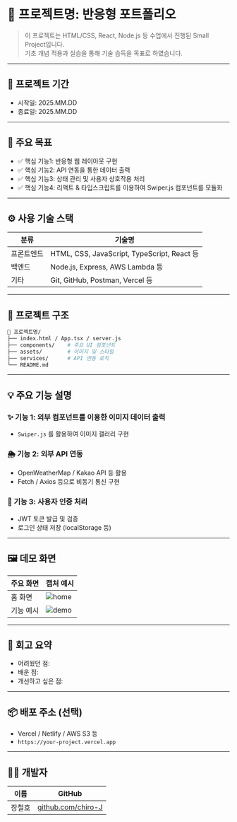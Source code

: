 # 📌 프로젝트명: 반응형 포트폴리오

> 이 프로젝트는 HTML/CSS, React, Node.js 등 수업에서 진행된 Small Project입니다.  
> 기초 개념 적용과 실습을 통해 기술 습득을 목표로 하였습니다.

---

## 📆 프로젝트 기간

- 시작일: 2025.MM.DD
- 종료일: 2025.MM.DD

---

## 🎯 주요 목표

- ✅ 핵심 기능1: 반응형 웹 레이아웃 구현
- ✅ 핵심 기능2: API 연동을 통한 데이터 출력
- ✅ 핵심 기능3: 상태 관리 및 사용자 상호작용 처리
- ✅ 핵심 기능4: 리액트 & 타입스크립트를 이용하여 Swiper.js 컴포넌트를 모듈화

---

## ⚙️ 사용 기술 스택

| 분류     | 기술명                            |
|--------|----------------------------------|
| 프론트엔드 | HTML, CSS, JavaScript, TypeScript, React 등 |
| 백엔드   | Node.js, Express, AWS Lambda 등       |
| 기타     | Git, GitHub, Postman, Vercel 등        |

---

## 🧱 프로젝트 구조

```bash
📁 프로젝트명/
├── index.html / App.tsx / server.js
├── components/    # 주요 UI 컴포넌트
├── assets/        # 이미지 및 스타일
├── services/      # API 연동 로직
└── README.md
```

---

## 💡 주요 기능 설명

### ✨ 기능 1: 외부 컴포넌트를 이용한 이미지 데이터 출력

* `Swiper.js` 를 활용하여 이미지 갤러리 구현

### 🌦️ 기능 2: 외부 API 연동

* OpenWeatherMap / Kakao API 등 활용
* Fetch / Axios 등으로 비동기 통신 구현

### 🔐 기능 3: 사용자 인증 처리

* JWT 토큰 발급 및 검증
* 로그인 상태 저장 (localStorage 등)

---

## 🖼️ 데모 화면

| 주요 화면 | 캡처 예시                      |
| ----- | -------------------------- |
| 홈 화면  | ![home](./assets/home.png) |
| 기능 예시 | ![demo](./assets/demo.gif) |

---

## 🧠 회고 요약

* 어려웠던 점: 
* 배운 점: 
* 개선하고 싶은 점:
---

## 📦 배포 주소 (선택)

* Vercel / Netlify / AWS S3 등
* `https://your-project.vercel.app`

---

## 🙋‍♀️ 개발자

| 이름  | GitHub                                           |
| --- | ------------------------------------------------ |
| 장철호 | [github.com/chiro-J](https://github.com/chiro-J) |
